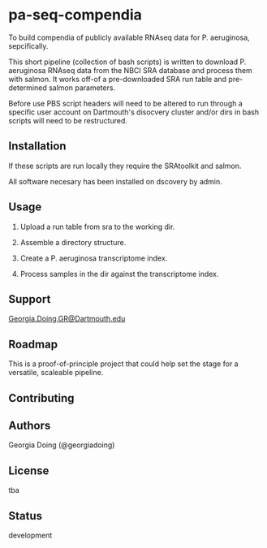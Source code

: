 # pa-seq-compendia

To build compendia of publicly available RNAseq data for P. aeruginosa, sepcifically.

This short pipeline (collection of bash scripts) is written to download P. aeruginosa
RNAseq data from the NBCI SRA database and process them with salmon. It works off-of
a pre-downloaded SRA run table and pre-determined salmon parameters.

Before use PBS script headers will need to be altered to run through a specific user
account on Dartmouth's disocvery cluster and/or dirs in bash scripts will need to be
restructured. 

## Installation

If these scripts are run locally they require the SRAtoolkit and salmon.

All software necesary has been installed on dscovery by admin.

## Usage

1. Upload a run table from sra to the working dir.

2. Assemble a directory structure.

3. Create a P. aeruginosa transcriptome index.

4. Process samples in the dir against the transcriptome index.

## Support

Georgia.Doing.GR@Dartmouth.edu

## Roadmap

This is a proof-of-principle project that could help set the stage for
a versatile, scaleable pipeline.

## Contributing

## Authors

Georgia Doing (@georgiadoing)
## License

tba

## Status

development